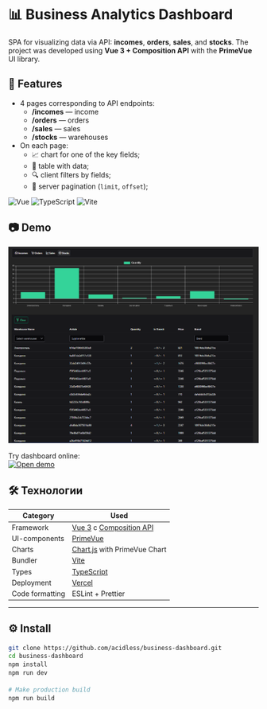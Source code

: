 # 📊 Business Analytics Dashboard

SPA for visualizing data via API: **incomes**, **orders**, **sales**, and **stocks**.
The project was developed using **Vue 3 + Composition API** with the **PrimeVue** UI library.

## 🚀 Features

- 4 pages corresponding to API endpoints:
  - **/incomes** — income
  - **/orders** — orders
  - **/sales** — sales
  - **/stocks** — warehouses
- On each page:
  - 📈 chart for one of the key fields;
  - 🧾 table with data;
  - 🔍 client filters by fields;
  - 📄 server pagination (`limit`, `offset`);
 
![Vue](https://img.shields.io/badge/-Vue.js-35495E?logo=vuedotjs&logoColor=4FC08D&style=for-the-badge)
![TypeScript](https://shields.io/badge/TypeScript-3178C6?logo=TypeScript&logoColor=FFF&style=for-the-badge)
![Vite](https://img.shields.io/badge/Vite-646CFF?style=for-the-badge&logo=Vite&logoColor=white)

## 📷 Demo

![UI](./assets/screenshot.png)

Try dashboard online:  
[![Open demo](https://img.shields.io/badge/Live%20Demo-Click%20Here-blue?style=for-the-badge)](https://business-dashboard-one-eta.vercel.app)

## 🛠️ Технологии

| Category | Used |
|------------|---------------|
| Framework | [Vue 3](https://vuejs.org/) с [Composition API](https://vuejs.org/api/composition-api-setup.html) |
| UI-components | [PrimeVue](https://primevue.org/) |
| Charts | [Chart.js](https://www.chartjs.org/) with PrimeVue Chart |
| Bundler | [Vite](https://vitejs.dev/) |
| Types | [TypeScript](https://www.typescriptlang.org/) |
| Deployment | [Vercel](https://vercel.com/) |
| Code formatting | ESLint + Prettier |

---

## ⚙️ Install

```bash
git clone https://github.com/acidless/business-dashboard.git
cd business-dashboard
npm install
npm run dev

# Make production build
npm run build
```

